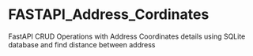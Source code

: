 # FASTAPI_Address_Cordinates
FastAPI CRUD Operations with Address Coordinates details using SQLite database and find distance between address
